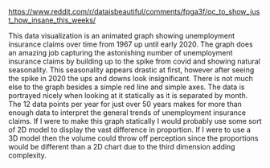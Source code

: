 https://www.reddit.com/r/dataisbeautiful/comments/fpga3f/oc_to_show_just_how_insane_this_weeks/


This data visualization is an animated graph showing unemployment insurance claims over time from 1967 up until early 2020. The graph does an amazing job capturing the astonishing number of unemployment insurance claims by building up to the spike from covid and showing natural seasonality. This seasonality appears drastic at first, however after seeing the spike in 2020 the ups and downs look insignificant. There is not much else to the graph besides a simple red line and simple axes. The data is portrayed nicely when looking at it statically as it is separated by month. The 12 data points per year for just over 50 years makes for more than enough data to interpret the general trends of unemployment insurance claims. If I were to make this graph statically I would probably use some sort of 2D model to display the vast difference in proportion. If I were to use a 3D model then the volume could throw off perception since the proportions would be different than a 2D chart due to the third dimension adding complexity.
